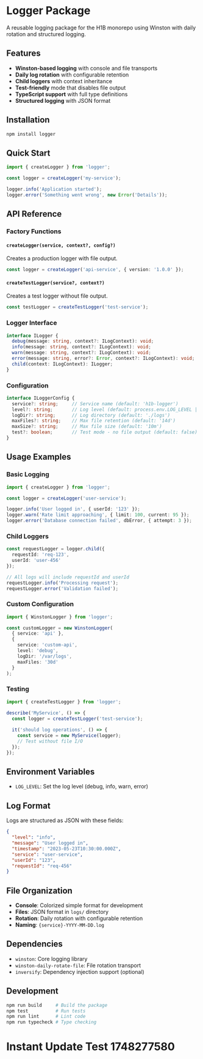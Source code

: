 # Logger Package

A reusable logging package for the H1B monorepo using Winston with daily rotation and structured logging.

## Features

- **Winston-based logging** with console and file transports
- **Daily log rotation** with configurable retention
- **Child loggers** with context inheritance
- **Test-friendly** mode that disables file output
- **TypeScript support** with full type definitions
- **Structured logging** with JSON format

## Installation

```bash
npm install logger
```

## Quick Start

```typescript
import { createLogger } from 'logger';

const logger = createLogger('my-service');

logger.info('Application started');
logger.error('Something went wrong', new Error('Details'));
```

## API Reference

### Factory Functions

#### `createLogger(service, context?, config?)`

Creates a production logger with file output.

```typescript
const logger = createLogger('api-service', { version: '1.0.0' });
```

#### `createTestLogger(service?, context?)`

Creates a test logger without file output.

```typescript
const testLogger = createTestLogger('test-service');
```

### Logger Interface

```typescript
interface ILogger {
  debug(message: string, context?: ILogContext): void;
  info(message: string, context?: ILogContext): void;
  warn(message: string, context?: ILogContext): void;
  error(message: string, error?: Error, context?: ILogContext): void;
  child(context: ILogContext): ILogger;
}
```

### Configuration

```typescript
interface ILoggerConfig {
  service?: string;     // Service name (default: 'h1b-logger')
  level?: string;       // Log level (default: process.env.LOG_LEVEL || 'info')
  logDir?: string;      // Log directory (default: './logs')
  maxFiles?: string;    // Max file retention (default: '14d')
  maxSize?: string;     // Max file size (default: '10m')
  test?: boolean;       // Test mode - no file output (default: false)
}
```

## Usage Examples

### Basic Logging

```typescript
import { createLogger } from 'logger';

const logger = createLogger('user-service');

logger.info('User logged in', { userId: '123' });
logger.warn('Rate limit approaching', { limit: 100, current: 95 });
logger.error('Database connection failed', dbError, { attempt: 3 });
```

### Child Loggers

```typescript
const requestLogger = logger.child({ 
  requestId: 'req-123',
  userId: 'user-456' 
});

// All logs will include requestId and userId
requestLogger.info('Processing request');
requestLogger.error('Validation failed');
```

### Custom Configuration

```typescript
import { WinstonLogger } from 'logger';

const customLogger = new WinstonLogger(
  { service: 'api' },
  {
    service: 'custom-api',
    level: 'debug',
    logDir: '/var/logs',
    maxFiles: '30d'
  }
);
```

### Testing

```typescript
import { createTestLogger } from 'logger';

describe('MyService', () => {
  const logger = createTestLogger('test-service');
  
  it('should log operations', () => {
    const service = new MyService(logger);
    // Test without file I/O
  });
});
```

## Environment Variables

- `LOG_LEVEL`: Set the log level (debug, info, warn, error)

## Log Format

Logs are structured as JSON with these fields:

```json
{
  "level": "info",
  "message": "User logged in",
  "timestamp": "2023-05-23T10:30:00.000Z",
  "service": "user-service",
  "userId": "123",
  "requestId": "req-456"
}
```

## File Organization

- **Console**: Colorized simple format for development
- **Files**: JSON format in `logs/` directory
- **Rotation**: Daily rotation with configurable retention
- **Naming**: `{service}-YYYY-MM-DD.log`

## Dependencies

- `winston`: Core logging library
- `winston-daily-rotate-file`: File rotation transport
- `inversify`: Dependency injection support (optional)

## Development

```bash
npm run build     # Build the package
npm test          # Run tests
npm run lint      # Lint code
npm run typecheck # Type checking
```
# Instant Update Test 1748277580
